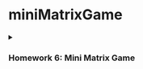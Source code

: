 # miniMatrixGame

<details>
<summary><h3>Homework 6: Mini Matrix Game</h3></summary>
<b>Technical Task -></b>
Small game on the 8x8 matrix. The basic idea of the game is that it generates random walls on the map (50% - 75% of the map) and then you move around with the player and destroy them.

<br><b>Features</b><br>

<b>Dynamic Difficulty:</b> Choose the difficulty level (1 to 3) at the start to control the complexity of the maze.<br><br>
<b>Randomly Generated Map:</b> The game generates a unique map on the LED matrix for each playthrough, adding variety and challenge.<br><br>
<b>Joystick Control:</b> Navigate through the maze using a joystick, providing a responsive and intuitive user experience.<br><br>
<b>Bombs Away!:</b> Deploy bombs by clicking on the physical button to clear walls and make your way through the maze.<br><br>
<b>EEPROM High Scores:</b> Your best times are saved in the Arduino's EEPROM. If you beat your previous high score, it will be updated.<br><br>
<b>Game Reset:</b> After completing the maze, press the physical button to reset the game and start a new challenge.<br>
  
<br><b>To do/use list:</b><br>
  
- [X] Arduino UNO Board
- [X] Joystick
- [X] 8x8 LED Matrix
- [X] MAX7219
- [X] Resistors, capacitors and wires as needed
- [X] Breadboard 
- [X] Arduino Code
- [ ] Yotube Link: 
- [X] Setup photo
</details><br>
